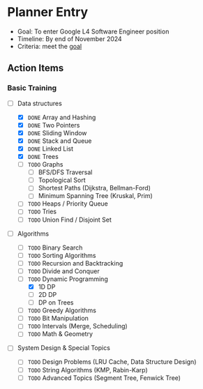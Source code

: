 # Planner Entry

- Goal: To enter Google L4 Software Engineer position
- Timeline: By end of November 2024
- Criteria:
  meet the [goal](./goal.md)

## Action Items

### Basic Training

- [ ] Data structures

  - [x] `DONE` Array and Hashing
  - [x] `DONE` Two Pointers
  - [x] `DONE` Sliding Window
  - [x] `DONE` Stack and Queue
  - [x] `DONE` Linked List
  - [x] `DONE` Trees
  - [ ] `TODO` Graphs
    - [ ] BFS/DFS Traversal
    - [ ] Topological Sort
    - [ ] Shortest Paths (Dijkstra, Bellman-Ford)
    - [ ] Minimum Spanning Tree (Kruskal, Prim)
  - [ ] `TODO` Heaps / Priority Queue
  - [ ] `TODO` Tries
  - [ ] `TODO` Union Find / Disjoint Set

- [ ] Algorithms

  - [ ] `TODO` Binary Search
  - [ ] `TODO` Sorting Algorithms
  - [ ] `TODO` Recursion and Backtracking
  - [ ] `TODO` Divide and Conquer
  - [ ] `TODO` Dynamic Programming
    - [x] 1D DP
    - [ ] 2D DP
    - [ ] DP on Trees
  - [ ] `TODO` Greedy Algorithms
  - [ ] `TODO` Bit Manipulation
  - [ ] `TODO` Intervals (Merge, Scheduling)
  - [ ] `TODO` Math & Geometry

- [ ] System Design & Special Topics

  - [ ] `TODO` Design Problems (LRU Cache, Data Structure Design)
  - [ ] `TODO` String Algorithms (KMP, Rabin-Karp)
  - [ ] `TODO` Advanced Topics (Segment Tree, Fenwick Tree)
